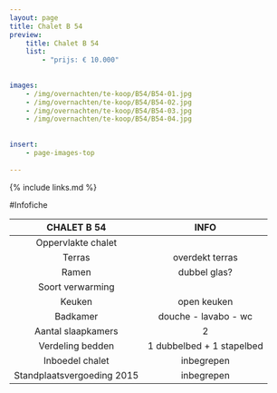 ```yaml
---
layout: page
title: Chalet B 54
preview: 
    title: Chalet B 54
    list:
        - "prijs: € 10.000"
        
        
images:
    - /img/overnachten/te-koop/B54/B54-01.jpg
    - /img/overnachten/te-koop/B54/B54-02.jpg
    - /img/overnachten/te-koop/B54/B54-03.jpg
    - /img/overnachten/te-koop/B54/B54-04.jpg
    
    
insert:
    - page-images-top
    
---
```


{% include links.md %}



#Infofiche 

CHALET B 54                 | INFO        | 
:--------------------------:|:-----------:|
Oppervlakte chalet          |
Terras                      |overdekt terras  
Ramen                       |dubbel glas?
Soort verwarming            |
Keuken                      |open keuken
Badkamer                    |douche - lavabo - wc
Aantal slaapkamers          |2
Verdeling bedden            |1 dubbelbed + 1 stapelbed
Inboedel chalet             |inbegrepen
Standplaatsvergoeding 2015  |inbegrepen